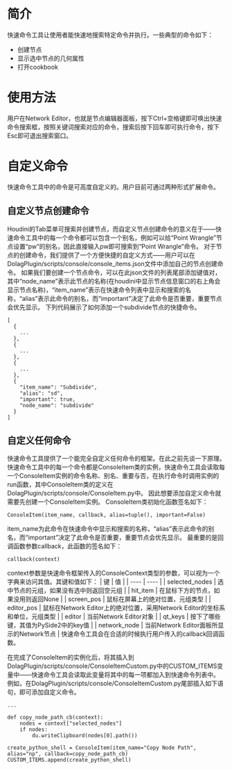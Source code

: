 # 简介
快速命令工具让使用者能快速地搜索特定命令并执行。一些典型的命令如下：
+ 创建节点
+ 显示选中节点的几何属性
+ 打开cookbook
# 使用方法
用户在Network Editor，也就是节点编辑器面板，按下Ctrl+空格键即可唤出快速命令搜索框，按照关键词搜索对应的命令，搜索后按下回车即可执行命令，按下Esc即可退出搜索窗口。
# 自定义命令
快速命令工具中的命令是可高度自定义的。用户目前可通过两种形式扩展命令。
## 自定义节点创建命令
Houdini的Tab菜单可搜索并创建节点，而自定义节点创建命令的意义在于——快速命令工具中的每一个命令都可以包含一个别名，例如可以给“Point Wrangle”节点设置“pw”的别名，因此直接输入pw即可搜索到“Point Wrangle”命令。
对于节点的创建命令，我们提供了一个方便快捷的自定义方式——用户可以在DolagPlugin/scripts/console/console_items.json文件中添加自己的节点创建命令。
如果我们要创建一个节点命令，可以在此json文件的列表尾部添加键值对，其中“node_name”表示此节点的名称(在houdini中显示节点信息窗口的右上角会显示节点名称)，“item_name”表示在快速命令列表中显示和搜索的名称，“alias”表示此命令的别名，而“important”决定了此命令是否重要，重要节点会优先显示。
下列代码展示了如何添加一个subdivide节点的快捷命令。

```
[
  {
    ...
  },
  {
    ...
  },
  {
    ...
  },
  {
    "item_name": "Subdivide",
    "alias": "sd",
    "important": true,
    "node_name": "subdivide"
  }
]
```
## 自定义任何命令
快速命令工具提供了一个能完全自定义任何命令的框架。在此之前先谈一下原理。
快速命令工具中的每一个命令都是ConsoleItem类的实例，快速命令工具会读取每一个ConsoleItem实例的命令名称、别名、重要与否，在执行命令时调用实例的run函数，其中ConsoleItem类的定义在DolagPlugin/scripts/console/ConsoleItem.py中。
因此想要添加自定义命令就需要先创建一个ConsoleItem实例。
ConsoleItem类初始化函数签名如下：
```
ConsoleItem(item_name, callback, alias=tuple(), important=False)
```
item_name为此命令在快速命令中显示和搜索的名称，“alias”表示此命令的别名，而“important”决定了此命令是否重要，重要节点会优先显示。
最重要的是回调函数参数callback，此函数的签名如下：
```
callback(context)
```
context参数是快速命令框架传入的ConsoleContext类型的参数，可以视为一个字典来访问其值。其键和值如下：
|  键   | 值  |
|  ----  | ----  |
| selected_nodes  | 选中节点的元组，如果没有选中则返回空元组 |
| hit_item  | 在鼠标下方的节点，如果没用则返回None |
| screen_pos | 鼠标在屏幕上的绝对位置，元组类型 |
| editor_pos | 鼠标在Network Editor上的绝对位置，采用Network Editor的坐标系和单位，元组类型 |
| editor | 当前Network Editor对象 |
| qt_keys | 按下了哪些键，其值为PySide2中的key值 |
| network_node | 当前Network Editor面板所显示的Network节点 |
快速命令工具会在合适的时候执行用户传入的callback回调函数。

在完成了ConsoleItem的实例化后，将其插入到DolagPlugin/scripts/console/ConsoleItemCustom.py中的CUSTOM_ITEMS变量中——快速命令工具会读取此变量将其中的每一项都加入到快速命令列表中。
例如，在DolagPlugin/scripts/console/ConsoleItemCustom.py尾部插入如下语句，即可添加自定义命令。
```
...

def copy_node_path_cb(context):  
    nodes = context["selected_nodes"]  
    if nodes:  
        du.writeClipboard(nodes[0].path())  
  
create_python_shell = ConsoleItem(item_name="Copy Node Path", alias="np", callback=copy_node_path_cb)  
CUSTOM_ITEMS.append(create_python_shell)
```